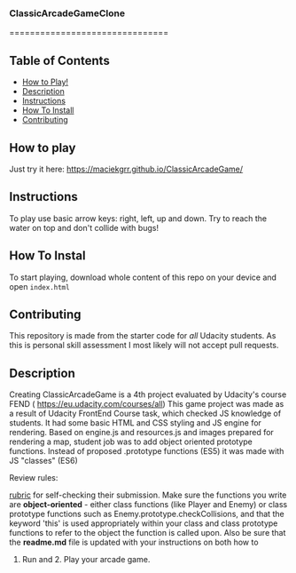### ClassicArcadeGameClone 
===============================

## Table of Contents

* [How to Play!](#play)
* [Description](#description)
* [Instructions](#instructions)
* [How To Install](#installation)
* [Contributing](#contributing)

## How to play

Just try it here: https://maciekgrr.github.io/ClassicArcadeGame/

## Instructions

To play use basic arrow keys: right, left, up and down. Try to reach the water on top and don't collide with bugs!

## How To Instal

To start playing, download whole content of this repo on your device and open `index.html` 

## Contributing

This repository is made from the starter code for _all_ Udacity students. As this is personal skill assessment I most likely will not accept pull requests.

## Description

Creating ClassicArcadeGame is a 4th project evaluated by Udacity's course FEND ( https://eu.udacity.com/courses/all)
This game project was made as a result of Udacity FrontEnd Course task, which checked JS knowledge of students.
It had some basic HTML and CSS styling and JS engine for rendering.
Based on engine.js and resources.js and images prepared for rendering a map, student job was to add object
oriented prototype functions. Instead of proposed .prototype functions (ES5) it was made with JS "classes" (ES6)   

Review rules:

[rubric](https://review.udacity.com/#!/projects/2696458597/rubric) for self-checking their submission. 
Make sure the functions you write are **object-oriented** - either class functions (like Player and Enemy) or 
class prototype functions such as Enemy.prototype.checkCollisions, and that the keyword 'this' is used appropriately within your class and 
class prototype functions to refer to the object the function is called upon. Also be sure that the **readme.md** file is updated with your instructions on both how to 
1. Run and 2. Play your arcade game.
